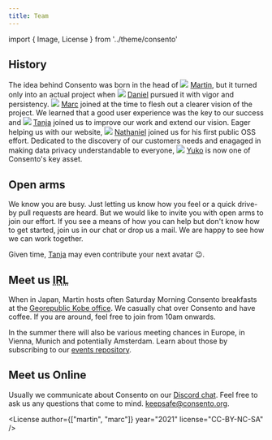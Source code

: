 ```yaml
---
title: Team
---
```

import { Image, License } from '../theme/consento'

## History
The idea behind Consento was born in the head of <img src="/img/tanja/cc-by-nc-nd/team//Martin.svg" className="inline__image"/> [Martin](/team/martin), but it turned only into an actual project when <img src="/img/tanja/cc-by-nc-nd/team//Daniel.svg" className="inline__image"/> [Daniel](/team/daniel) pursued it with vigor and persistency. <img src="/img/tanja/cc-by-nc-nd/team//Marc.svg" className="inline__image"/> [Marc](/team/marc) joined at the time to flesh out a clearer vision of the project. We learned that a good user experience was the key to our success and <img src="/img/tanja/cc-by-nc-nd/team//Tanja.svg" className="inline__image"/> [Tanja](/team/tanja) joined us to improve our work and extend our vision. Eager helping us with our website, <img src="/img/tanja/cc-by-nc-nd/team//Nathaniel.svg" className="inline__image"/> [Nathaniel](/team/nathaniel) joined us for his first public OSS effort. Dedicated to the discovery of our customers needs and enagaged in making data privacy understandable to everyone, <img src="/img/tanja/cc-by-nc-nd/team//Yuko.svg" className="inline__image"/> [Yuko](/team/yuko) is now one of Consento's key asset.

## Open arms
We know you are busy. Just letting us know how you feel or a quick drive-by pull requests are heard. But we would like to invite you with open arms to join our effort. If you see a means of how you can help but don't know how to get started, join us in our chat or drop us a mail. We are happy to see how we can work together.

Given time, [Tanja](/team/tanja) may even contribute your next avatar 😉.

## Meet us <abbr title="In real life">IRL</abbr>
When in Japan, Martin hosts often Saturday Morning Consento breakfasts at the <a href="https://www.openstreetmap.org/node/6389783433">Georepublic Kobe office</a>. We casually chat over Consento and have coffee. If you are around, feel free to join from 10am onwards.

In the summer there will also be various meeting chances in Europe, in Vienna, Munich and potentially Amsterdam. Learn about those by subscribing to our <a href="https://github.com/consento-org/events">events repository</a>.

## Meet us Online
Usually we communicate about Consento on our <a href="https://discord.gg/BAPxpGjgXH">Discord chat</a>. Feel free to ask us any questions that come to mind. [keepsafe@consento.org](mailto:keepsafe@consento.org).

<License author={["martin", "marc"]} year="2021" license="CC-BY-NC-SA" />
